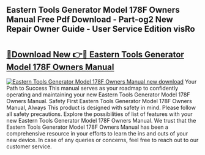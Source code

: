 ## Eastern Tools Generator Model 178F Owners Manual Free Pdf Download - Part-og2 New Repair Owner Guide - User Service Edition visRo

# <h2><a href="http://bc83027.oget.top/?id=Eastern+Tools+Generator+Model+178F+Owners+Manual">🔗Download New 👉🔴 Eastern Tools Generator Model 178F Owners Manual</a></h2>

[![Eastern Tools Generator Model 178F Owners Manual new download](https://i.imgur.com/5g1atiW.png)](http://bc83027.oget.top/?id=Eastern+Tools+Generator+Model+178F+Owners+Manual)
Your Path to Success This manual serves as your roadmap to confidently operating and maintaining your new Eastern Tools Generator Model 178F Owners Manual. Safety First Eastern Tools Generator Model 178F Owners Manual, Always This product is designed with safety in mind. Please follow all safety precautions. Explore the possibilities of list of features with your new Eastern Tools Generator Model 178F Owners Manual. We trust that the Eastern Tools Generator Model 178F Owners Manual has been a comprehensive resource in your efforts to learn the ins and outs of your new device. In case of any queries or concerns, feel free to reach out to our customer service.
